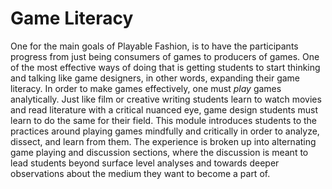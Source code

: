 # Game Literacy

One for the main goals of Playable Fashion, is to have the participants progress from just being consumers of games to producers of games. One of the most effective ways of doing that is getting students to start thinking and talking like game designers, in other words, expanding their game literacy.  In order to make games effectively, one must *play* games analytically. Just like film or creative writing students learn to watch movies and read literature with a critical nuanced eye, game design students must learn to do the same for their field. This module introduces students to the practices around playing games mindfully and critically in order to analyze, dissect, and learn from them. The experience is broken up into alternating game playing and discussion sections, where the discussion is meant to lead students beyond surface level analyses and towards deeper observations about the medium they want to become a part of.